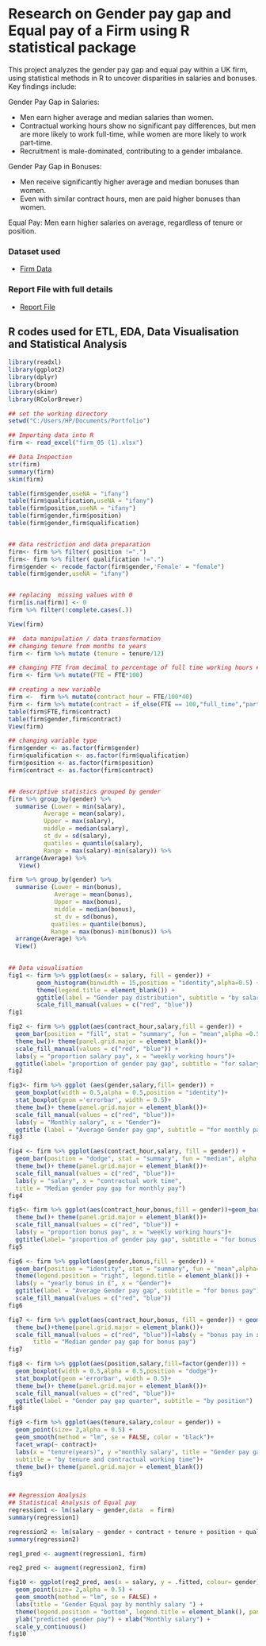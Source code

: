 # Research on Gender pay gap and Equal pay of a Firm using R statistical package
This project analyzes the gender pay gap and equal pay within a UK firm, using statistical methods in R to uncover disparities in salaries and bonuses. Key findings include:

Gender Pay Gap in Salaries:

- Men earn higher average and median salaries than women.
- Contractual working hours show no significant pay differences, but men are more likely to work full-time, while women are more likely to work part-time.
- Recruitment is male-dominated, contributing to a gender imbalance.

Gender Pay Gap in Bonuses:

- Men receive significantly higher average and median bonuses than women.
- Even with similar contract hours, men are paid higher bonuses than women.

Equal Pay:
Men earn higher salaries on average, regardless of tenure or position.

### Dataset used
- <a href= "https://github.com/Christabel-BI/Gender-Pay-Gap/blob/main/Gender%20pay%20Data.xlsx">Firm Data<a/>


### Report File with full details
- <a href= "https://github.com/Christabel-BI/Gender-Pay-Gap/blob/main/Gender%20pay%20gap%20and%20Equal%20pay.pdf">Report File<a/>

## R codes used for ETL, EDA, Data Visualisation and Statistical Analysis
```R
library(readxl) 
library(ggplot2)
library(dplyr)  
library(broom)  
library(skimr)
library(RColorBrewer)

## set the working directory 
setwd("C:/Users/HP/Documents/Portfolio")

## Importing data into R 
firm <- read_excel("firm_05 (1).xlsx")

## Data Inspection 
str(firm)
summary(firm)
skim(firm)

table(firm$gender,useNA = "ifany")
table(firm$qualification,useNA = "ifany")
table(firm$position,useNA = "ifany")
table(firm$gender,firm$position)
table(firm$gender,firm$qualification)


## data restriction and data preparation 
firm<- firm %>% filter( position !=".")
firm<- firm %>% filter( qualification !=".")
firm$gender <- recode_factor(firm$gender,'Female' = "female")
table(firm$gender,useNA = "ifany")


## replacing  missing values with 0 
firm[is.na(firm)] <- 0
firm %>% filter(!complete.cases(.))

View(firm)

##  data manipulation / data transformation 
## changing tenure from months to years
firm <- firm %>% mutate (tenure = tenure/12)

## changing FTE from decimal to percentage of full time working hours #
firm <- firm %>% mutate(FTE = FTE*100) 

## creating a new variable 
firm <-  firm %>% mutate(contract_hour = FTE/100*40)
firm <- firm %>% mutate(contract = if_else(FTE == 100,"full_time","part_time"))
table(firm$FTE,firm$contract)
table(firm$gender,firm$contract)
View(firm)

## changing variable type 
firm$gender <- as.factor(firm$gender)
firm$qualification <- as.factor(firm$qualification)
firm$position <- as.factor(firm$position)
firm$contract <- as.factor(firm$contract)


## descriptive statistics grouped by gender 
firm %>% group_by(gender) %>% 
  summarise (Lower = min(salary),
          Average = mean(salary),
          Upper = max(salary),
          middle = median(salary),
          st_dv = sd(salary),
          quatiles = quantile(salary),
          Range = max(salary)-min(salary)) %>% 
  arrange(Average) %>% 
   View()

firm %>% group_by(gender) %>% 
  summarise (Lower = min(bonus),
             Average = mean(bonus),
             Upper = max(bonus),
             middle = median(bonus),
             st_dv = sd(bonus),
            quatiles = quantile(bonus),
            Range = max(bonus)-min(bonus)) %>% 
  arrange(Average) %>% 
  View()
  

## Data visualisation 
fig1 <- firm %>% ggplot(aes(x = salary, fill = gender)) + 
        geom_histogram(binwidth = 15,position = "identity",alpha=0.5) + 
        theme(legend.title = element_blank()) +
        ggtitle(label = "Gender pay distribution", subtitle = "by salary")+
        scale_fill_manual(values = c("red", "blue"))
fig1

fig2 <- firm %>% ggplot(aes(contract_hour,salary,fill = gender)) +
  geom_bar(position = "fill", stat = "summary", fun = "mean",alpha =0.5)+
  theme_bw()+ theme(panel.grid.major = element_blank())+
  scale_fill_manual(values = c("red", "blue")) +
  labs(y = "proportion salary pay", x = "weekly working hours")+ 
  ggtitle(label= "proportion of gender pay gap", subtitle = "for salary pay")
fig2

fig3<- firm %>% ggplot (aes(gender,salary,fill= gender)) +
  geom_boxplot(width = 0.5,alpha = 0.5,position = "identity")+
  stat_boxplot(geom ='errorbar', width = 0.5)+
  theme_bw()+ theme(panel.grid.major = element_blank())+
  scale_fill_manual(values = c("red", "blue"))+
  labs(y = "Monthly salary", x = "Gender")+
  ggtitle (label = "Average Gender pay gap", subtitle = "for monthly pay")
fig3

fig4 <- firm %>% ggplot(aes(contract_hour,salary, fill = gender)) +
  geom_bar(position = "dodge", stat = "summary", fun = "median", alpha = 0.5)+
  theme_bw()+ theme(panel.grid.major = element_blank())+
  scale_fill_manual(values = c("red", "blue"))+ 
  labs(y = "salary", x = "contractual work time", 
  title = "Median gender pay gap for monthly pay")
fig4

fig5<- firm %>% ggplot(aes(contract_hour,bonus,fill = gender))+geom_bar(position = "fill", stat = "summary", fun = "mean",alpha =0.5)+
  theme_bw()+ theme(panel.grid.major = element_blank())+
  scale_fill_manual(values = c("red", "blue")) +
  labs(y = "proportion bonus pay", x = "weekly working hours")+ 
  ggtitle(label= "proportion of gender pay gap", subtitle = "for bonus pay")
fig5

fig6 <- firm %>% ggplot(aes(gender,bonus,fill = gender)) + 
  geom_bar(position = "identity", stat = "summary", fun = "mean",alpha=0.5) +
  theme(legend.position = "right", legend.title = element_blank()) +
  labs(y = "yearly bonus in £", x = "Gender")+
  ggtitle(label = "Average Gender pay gap", subtitle = "for bonus pay")+
  scale_fill_manual(values = c("red", "blue"))
fig6

fig7 <- firm %>% ggplot(aes(contract_hour,bonus, fill = gender)) + geom_bar(position = "dodge", stat = "summary", fun = "median", alpha = 0.5)+
  theme_bw()+theme(panel.grid.major = element_blank())+
  scale_fill_manual(values = c("red", "blue"))+labs(y = "bonus pay in £", x = "contractual work time", 
       title = "Median gender pay gap for bonus pay")
fig7

fig8 <- firm %>% ggplot(aes(position,salary,fill=factor(gender))) +
  geom_boxplot(width = 0.5,alpha = 0.5,position = "dodge")+
  stat_boxplot(geom ='errorbar', width = 0.5)+
  theme_bw()+ theme(panel.grid.major = element_blank())+
  scale_fill_manual(values = c("red", "blue"))+
  ggtitle(label = "Gender pay gap quarter", subtitle = "by position")
fig8

fig9 <-firm %>% ggplot(aes(tenure,salary,colour = gender)) + 
  geom_point(size= 2,alpha = 0.5) + 
  geom_smooth(method = "lm", se = FALSE, color = "black")+
  facet_wrap(~ contract)+
  labs(x = "tenure(years)", y ="monthly salary", title = "Gender pay gap",
  subtitle = "by tenure and contractual working time")+
  theme_bw()+ theme(panel.grid.major = element_blank())
fig9


## Regression Analysis 
## Statistical Analysis of Equal pay 
regression1 <- lm(salary ~ gender,data  = firm)
summary(regression1)

regression2 <- lm(salary ~ gender + contract + tenure + position + qualification,data = firm)
summary(regression2)

reg1_pred <- augment(regression1, firm)

reg2_pred <- augment(regression2, firm)

fig10 <- ggplot(reg2_pred, aes(x = salary, y = .fitted, colour= gender)) +
  geom_point(size= 2,alpha = 0.5) + 
  geom_smooth(method = "lm", se = FALSE) +   
  labs(title = "Gender Equal pay by monthly salary ") +
  theme(legend.position = "bottom", legend.title = element_blank(), panel.background = element_blank()) + 
  ylab("predicted gender pay") + xlab("Monthly salary") + 
  scale_y_continuous()
fig10```



